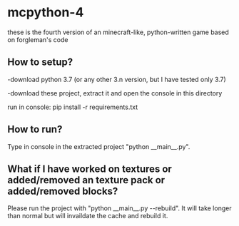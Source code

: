 # mcpython-4
these is the fourth version of an minecraft-like, python-written game based on forgleman's code

How to setup?
-----------------------------------------------------------------------------------------------------
-download python 3.7 (or any other 3.n version, but I have tested only 3.7)

-download these project, extract it and open the console in this directory

run in console: pip install -r requirements.txt




How to run?
-----------------------------------------------------------------------------------------------------
Type in console in the extracted project "python \_\_main\_\_.py".



What if I have worked on textures or added/removed an texture pack or added/removed blocks?
-----------------------------------------------------------------------------------------------------
Please run the project with "python \_\_main\_\_.py --rebuild". It will take longer than normal but will invaildate the cache and rebuild it.

